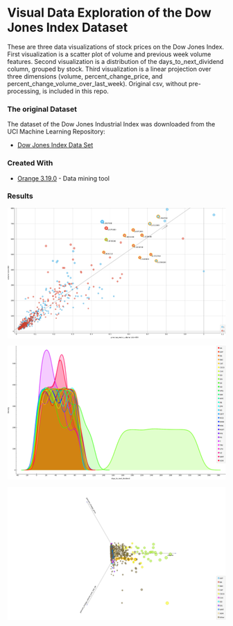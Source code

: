 
Visual Data Exploration of the Dow Jones Index Dataset
=======================================================

These are three data visualizations of stock prices on the Dow Jones Index. First visualization is a scatter plot of volume and previous week volume features. Second visualization is a distribution of the days_to_next_dividend column, grouped by stock. Third visualization is a linear projection over three dimensions (volume, percent_change_price, and percent_change_volume_over_last_week). Original csv, without pre-processing, is included in this repo.

### The original Dataset

The dataset of the Dow Jones Industrial Index was downloaded from the UCI Machine Learning Repository:

* [Dow Jones Index Data Set ](https://archive.ics.uci.edu/ml/datasets/Dow+Jones+Index)


### Created With

* [Orange 3.19.0](https://orange.biolab.si/) - Data mining tool


### Results

![1_dow_jones_scatter_plot - Matko Soric](https://raw.githubusercontent.com/matkosoric/Data-Visualizations/master/Orange/DowJonesIndex/1_dow_jones_scatter_plot.png?raw=true "1-Scatter Plot")

![2_dow_jones_next_dividend - Matko Soric](https://raw.githubusercontent.com/matkosoric/Data-Visualizations/master/Orange/DowJonesIndex/2_dow_jones_next_dividend.png?raw=true "2-Distribution")

![3_dow_jones_linear_projection - Matko Soric](https://raw.githubusercontent.com/matkosoric/Data-Visualizations/master/Orange/DowJonesIndex/3_dow_jones_linear_projection.png?raw=true "3-Linear projection")
